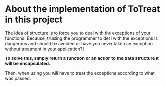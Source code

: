 # About the implementation of ToTreat in this project

The idea of structure is to force you to deal with the exceptions of your functions. Because, trusting the programmer to deal with the exceptions is dangerous and should be avoided or have you never taken an exception without treatment in your application?]

**To solve this, simply return a function or an action to the data structure it will be encapsulated.**

Then, when using you will have to treat the exceptions according to what was passed.
